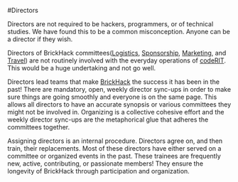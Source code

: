#Directors

Directors are not required to be hackers, programmers, or of technical studies. We have found this to be a common misconception. Anyone can be a director if they wish.

Directors of BrickHack committees([Logistics](Logistics.md), [Sponsorship](Sponsorship.md), [Marketing](Marketing.md), and [Travel](Travel.md)) are not routinely involved with the everyday operations of [codeRIT](../codeRIT/codeRIT.md). This would be a huge undertaking and not go well.

Directors lead teams that make [BrickHack](BrickHack.md) the success it has been in the past! There are mandatory, open, weekly director sync-ups in order to make sure things are going smoothly and everyone is on the same page. This allows all directors to have an accurate synopsis or various committees they might not be involved in. Organizing is a collective cohesive effort and the weekly director sync-ups are the metaphorical glue that adheres the committees together.

Assigning directors is an internal procedure. Directors agree on, and then train, their replacements. Most of these directors have either served on a committee or organized events in the past. These trainees are frequently new, active, contributing, or passionate members! They ensure the longevity of BrickHack through participation and organization.
